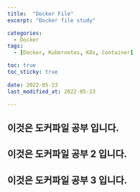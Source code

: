 ```yaml
---
title:  "Docker File"
excerpt: "Docker file study"

categories:
  - Docker
tags:
  - [Docker, Kubernetes, K8s, Container]

toc: true
toc_sticky: true
 
date: 2022-05-23
last_modified_at: 2022-05-23

---
```


## 이것은 도커파일 공부 입니다.

## 이것은 도커파일 공부 2 입니다.

## 이것은 도커파일 공부 3 입니다.